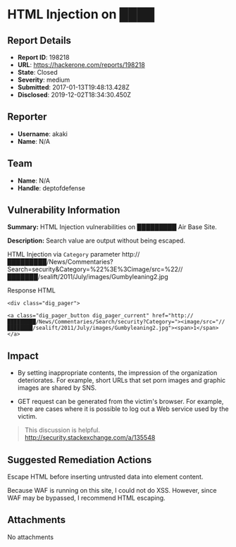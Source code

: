 # HTML Injection on ████

## Report Details
- **Report ID**: 198218
- **URL**: https://hackerone.com/reports/198218
- **State**: Closed
- **Severity**: medium
- **Submitted**: 2017-01-13T19:48:13.428Z
- **Disclosed**: 2019-12-02T18:34:30.450Z

## Reporter
- **Username**: akaki
- **Name**: N/A

## Team
- **Name**: N/A
- **Handle**: deptofdefense

## Vulnerability Information
**Summary:**
HTML Injection vulnerabilities on █████████ Air Base Site.

**Description:**
Search value are output without being escaped.

HTML Injection via ```Category``` parameter
http://█████████/News/Commentaries?Search=security&Category=%22%3E%3Cimage/src=%22//███████/sealift/2011/July/images/Gumbyleaning2.jpg

Response HTML
```
<div class="dig_pager">

<a class="dig_pager_button dig_pager_current" href="http://█████████/News/Commentaries/Search/security?Category="><image/src="//████████/sealift/2011/July/images/Gumbyleaning2.jpg"><span>1</span></a>
```


## Impact
- By setting inappropriate contents, the impression of the organization deteriorates.
For example, short URLs that set porn images and graphic images are shared by SNS.

- GET request can be generated from the victim's browser.
For example, there are cases where it is possible to log out a Web service used by the victim.
>This discussion is helpful.
>http://security.stackexchange.com/a/135548


## Suggested Remediation Actions
Escape HTML before inserting untrusted data into element content.

Because WAF is running on this site, I could not do XSS.
However, since WAF may be bypassed, I recommend HTML escaping.

## Attachments
No attachments
